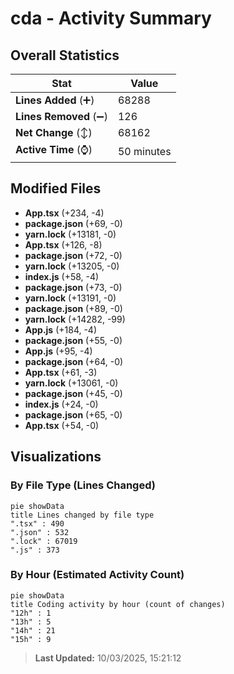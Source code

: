 # cda - Activity Summary 

## Overall Statistics

| Stat                   | Value                                                             |
| ---------------------- | ----------------------------------------------------------------- |
| **Lines Added** (➕)   | 68288                                          |
| **Lines Removed** (➖) | 126                                        |
| **Net Change** (↕)    | 68162                |
| **Active Time** (⌚)   | 50 minutes |


## Modified Files
- **App.tsx** (+234, -4)
- **package.json** (+69, -0)
- **yarn.lock** (+13181, -0)
- **App.tsx** (+126, -8)
- **package.json** (+72, -0)
- **yarn.lock** (+13205, -0)
- **index.js** (+58, -4)
- **package.json** (+73, -0)
- **yarn.lock** (+13191, -0)
- **package.json** (+89, -0)
- **yarn.lock** (+14282, -99)
- **App.js** (+184, -4)
- **package.json** (+55, -0)
- **App.js** (+95, -4)
- **package.json** (+64, -0)
- **App.tsx** (+61, -3)
- **yarn.lock** (+13061, -0)
- **package.json** (+45, -0)
- **index.js** (+24, -0)
- **package.json** (+65, -0)
- **App.tsx** (+54, -0)

## Visualizations

### By File Type (Lines Changed)

```mermaid
pie showData
title Lines changed by file type
".tsx" : 490
".json" : 532
".lock" : 67019
".js" : 373
```

### By Hour (Estimated Activity Count)

```mermaid
pie showData
title Coding activity by hour (count of changes)
"12h" : 1
"13h" : 5
"14h" : 21
"15h" : 9
```


> **Last Updated:** 10/03/2025, 15:21:12